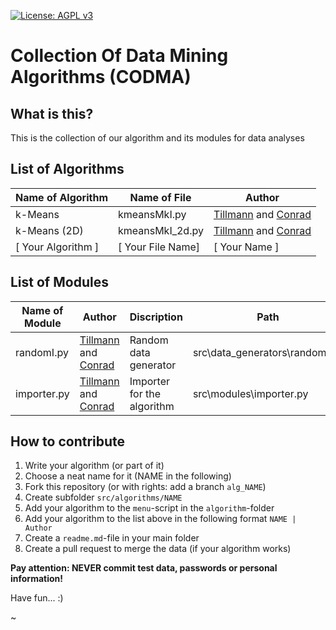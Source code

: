 [![License: AGPL v3](https://img.shields.io/badge/License-AGPL%20v3-blue.svg)](https://www.gnu.org/licenses/agpl-3.0)
# Collection Of Data Mining Algorithms (CODMA)

## What is this?

This is the collection of our algorithm and its modules for data analyses

## List of Algorithms

| Name of Algorithm | Name of File| Author |
| ------------- | ------------- | ------------- |
| k-Means  | kmeansMkI.py | [Tillmann](https://github.com/tchemn) and [Conrad](https://github.com/creyd) |
| k-Means (2D)  | kmeansMkI_2d.py | [Tillmann](https://github.com/tchemn) and [Conrad](https://github.com/creyd) |
| [ Your Algorithm ]  | [ Your File Name] | [ Your Name ]  |

## List of Modules

| Name of Module | Author | Discription | Path |
| ------------- | ------------- | ------------- | ------------- |
| randomI.py  | [Tillmann](https://github.com/tchemn) and [Conrad](https://github.com/creyd) | Random data generator | src\data_generators\randomi.py |
| importer.py  | [Tillmann](https://github.com/tchemn) and [Conrad](https://github.com/creyd) | Importer for the algorithm | src\modules\importer.py |

## How to contribute

1. Write your algorithm (or part of it)
2. Choose a neat name for it (NAME in the following)
3. Fork this repository (or with rights: add a branch `alg_NAME`)
4. Create subfolder `src/algorithms/NAME`
5. Add your algorithm to the `menu`-script in the `algorithm`-folder 
6. Add your algorithm to the list above in the following format `NAME | Author`
7. Create a `readme.md`-file in your main folder
8. Create a pull request to merge the data (if your algorithm works)

**Pay attention: NEVER commit test data, passwords or personal information!**

Have fun... :)

~
